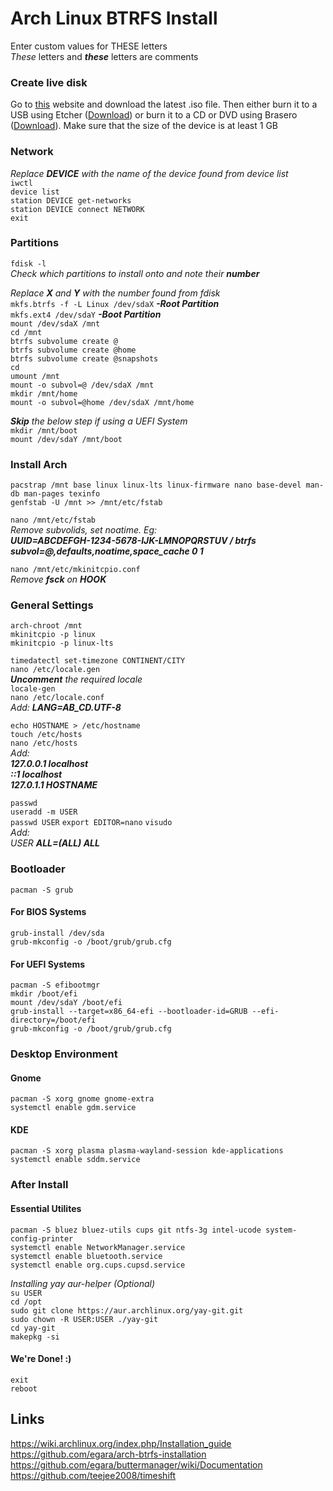 # Arch Linux BTRFS Install
Enter custom values for THESE letters  
*These* letters and ***these*** letters are comments  

### Create live disk
Go to [this](https://www.archlinux.org/download/) website and download the latest .iso file. Then either burn it to a USB using Etcher ([Download](https://www.balena.io/etcher/)) or burn it to a CD or DVD using Brasero ([Download](https://wiki.gnome.org/Apps/Brasero)). Make sure that the size of the device is at least 1 GB

### Network
*Replace* ***DEVICE*** *with the name of the device found from device list*  
`iwctl`  
`device list`  
`station DEVICE get-networks`  
`station DEVICE connect NETWORK`  
`exit`  

### Partitions
`fdisk -l`  
*Check which partitions to install onto and note their* ***number***  

*Replace* ***X*** *and* ***Y*** *with the number found from fdisk*  
`mkfs.btrfs -f -L Linux /dev/sdaX` ***-Root Partition***   
`mkfs.ext4 /dev/sdaY` ***-Boot Partition***  
`mount /dev/sdaX /mnt`  
`cd /mnt`  
`btrfs subvolume create @`  
`btrfs subvolume create @home`  
`btrfs subvolume create @snapshots`  
`cd`  
`umount /mnt`  
`mount -o subvol=@ /dev/sdaX /mnt`  
`mkdir /mnt/home`  
`mount -o subvol=@home /dev/sdaX /mnt/home`  

***Skip*** *the below step if using a UEFI System*  
`mkdir /mnt/boot`  
`mount /dev/sdaY /mnt/boot`

### Install Arch
`pacstrap /mnt base linux linux-lts linux-firmware nano base-devel man-db man-pages texinfo`  
`genfstab -U /mnt >> /mnt/etc/fstab`

`nano /mnt/etc/fstab`  
*Remove subvolids, set noatime. Eg:*  
***UUID=ABCDEFGH-1234-5678-IJK-LMNOPQRSTUV / btrfs subvol=@,defaults,noatime,space_cache 0 1***  

`nano /mnt/etc/mkinitcpio.conf`  
*Remove* ***fsck*** *on* ***HOOK***

### General Settings
`arch-chroot /mnt`  
`mkinitcpio -p linux`  
`mkinitcpio -p linux-lts`  

`timedatectl set-timezone CONTINENT/CITY`  
`nano /etc/locale.gen`  
***Uncomment*** *the required locale*  
`locale-gen`  
`nano /etc/locale.conf`  
*Add:* 
***LANG=****AB_CD****.UTF-8***

`echo HOSTNAME > /etc/hostname`  
`touch /etc/hosts`  
`nano /etc/hosts`  
*Add:*  
***127.0.0.1		localhost***  
***::1			localhost***  
***127.0.1.1		HOSTNAME***  

`passwd`  
`useradd -m USER`  
`passwd USER`
`export EDITOR=nano`
`visudo`  
*Add:*  
*USER* ***ALL=(ALL) ALL***  

### Bootloader
`pacman -S grub`

#### For BIOS Systems
`grub-install /dev/sda`  
`grub-mkconfig -o /boot/grub/grub.cfg`

#### For UEFI Systems
`pacman -S efibootmgr`  
`mkdir /boot/efi`  
`mount /dev/sdaY /boot/efi`  
`grub-install --target=x86_64-efi --bootloader-id=GRUB --efi-directory=/boot/efi`  
`grub-mkconfig -o /boot/grub/grub.cfg`  

### Desktop Environment
#### Gnome
`pacman -S xorg gnome gnome-extra`  
`systemctl enable gdm.service`

#### KDE
`pacman -S xorg plasma plasma-wayland-session kde-applications`  
`systemctl enable sddm.service`

### After Install
#### Essential Utilites
`pacman -S bluez bluez-utils cups git ntfs-3g intel-ucode system-config-printer`    
`systemctl enable NetworkManager.service`  
`systemctl enable bluetooth.service`  
`systemctl enable org.cups.cupsd.service`  

*Installing yay aur-helper (Optional)*  
`su USER`  
`cd /opt`  
`sudo git clone https://aur.archlinux.org/yay-git.git`  
`sudo chown -R USER:USER ./yay-git`  
`cd yay-git`  
`makepkg -si`


#### We're Done! :)
`exit`  
`reboot`

## Links
https://wiki.archlinux.org/index.php/Installation_guide  
https://github.com/egara/arch-btrfs-installation  
https://github.com/egara/buttermanager/wiki/Documentation  
https://github.com/teejee2008/timeshift
